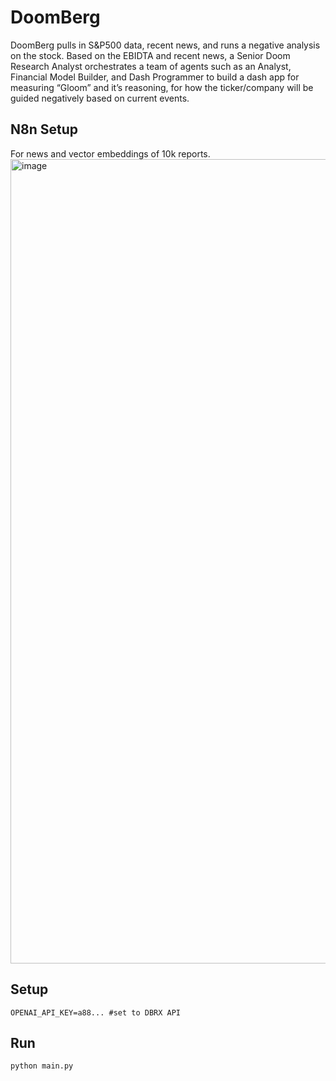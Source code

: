 # DoomBerg

DoomBerg pulls in S&P500 data, recent news, and runs a negative analysis on the stock. Based on the EBIDTA and recent news, a Senior Doom Research Analyst orchestrates a team of agents such as an Analyst, Financial Model Builder, and Dash Programmer to build a dash app for measuring “Gloom” and it’s reasoning, for how the ticker/company will be guided negatively based on current events.

## N8n Setup
For news and vector embeddings of 10k reports. 
<img width="1287" alt="image" src="https://github.com/VDuda/doomberg/assets/6300279/bb5b07ad-2ad5-439b-8d61-0a9a8a49bb75">



## Setup

```env
OPENAI_API_KEY=a88... #set to DBRX API
```

## Run

```
python main.py
```

